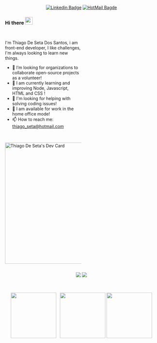 <div align="center">
 
 [![Linkedin Badge](https://img.shields.io/badge/Thiago%20De%20Seta-blue?style=plastic&logo=linkedin&labelColor=blue&link=https://www.linkedin.com/in/thiago-de-seta/)](https://www.linkedin.com/in/thiago-de-seta/) [![HotMail Bagde](https://img.shields.io/badge/thiago__seta%40hotmail.com-blue?style=plastic&logo=Microsoft%20Outlook&link=mailto:thiago_seta@hotmail.com)](mailto:thiago_seta@hotmail.com)

 
</div>



### Hi there <img src="https://media.giphy.com/media/hvRJCLFzcasrR4ia7z/giphy.gif" width="25px">

<br/>

<div style="display: inline-block; width: 50%; vertical-align: top;">

 I'm Thiago De Seta Dos Santos, i am front-end developer, I like challenges, I'm always looking to learn new things.
 
 - :rocket: I’m looking for organizations to collaborate open-source projects as a volunteer!
- 🔭 I am currently learning and improving Node, Javascript, HTML and CSS !
- 🤔 I'm looking for helping with solving coding issues!
- 💬 I am available for work in the home office mode!
- 📫 How to reach me: thiago_seta@hotmail.com
<br/> 
</div>

<div style="display: inline-block; width: 50%; vertical-align: top;">

 <a href="https://app.daily.dev/1ThiagoSS"><img src="https://api.daily.dev/devcards/7130261b5a01441189e79b0571066518.png?r=ry3" width="400" alt="Thiago De Seta's Dev Card"/></a>
</div>

<br/>

<div align="center"> 
 
 ![](https://img.shields.io/badge/OS-Linux-informational?style=flat&logo=<LOGO_NAME>&logoColor=white&color=2bbc8a)
 ![](https://img.shields.io/badge/Editor-VSCode-informational?style=flat&logo=<LOGO_NAME>&logoColor=white&color=2bbc8a)
 
</div>





<br/>

<br/>


 <div align="center">
   
 </div>
 
 <div  align="center">
 <a href="https://github.com/ThiagoSS1"></a>
     <img height="150em" src="https://github-readme-stats.vercel.app/api?username=ThiagoSS1&hide_border=true&show_icons=true&theme=nightowl&include_all_commits=true&count_private=true"/> &nbsp;
     <img height="150em" src="https://github-readme-streak-stats.herokuapp.com/?user=ThiagoSS1&hide_border=true&theme=nightowl&show_icons=true"/>
     <img height="150em" src="https://github-readme-stats.vercel.app/api/top-langs/?username=ThiagoSS1&layout=compact&count_private=true&hide_border=true&theme=nightowl&show_icons=true">
</div>
 
  <br><br>
 
 

